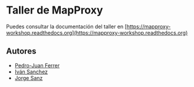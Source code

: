 
Taller de MapProxy
=======================

Puedes consultar la documentación del taller en [https://mapproxy-workshop.readthedocs.org](https://mapproxy-workshop.readthedocs.org)

Autores
--------------

- [Pedro-Juan Ferrer](http://twitter.com/vehrka)
- [Iván Sanchez](http://twitter.com/realivansanchez)
- [Jorge Sanz](http://twitter.com/xurxosanz)
